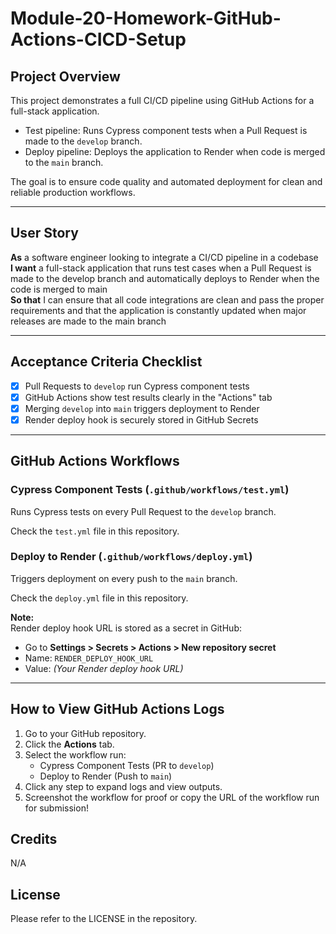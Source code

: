 # Module-20-Homework-GitHub-Actions-CICD-Setup

## Project Overview

This project demonstrates a full CI/CD pipeline using GitHub Actions for a full-stack application.

- Test pipeline: Runs Cypress component tests when a Pull Request is made to the `develop` branch.
- Deploy pipeline: Deploys the application to Render when code is merged to the `main` branch.

The goal is to ensure code quality and automated deployment for clean and reliable production workflows.

---

## User Story

**As** a software engineer looking to integrate a CI/CD pipeline in a codebase  
**I want** a full-stack application that runs test cases when a Pull Request is made to the develop branch and automatically deploys to Render when the code is merged to main  
**So that** I can ensure that all code integrations are clean and pass the proper requirements and that the application is constantly updated when major releases are made to the main branch

---

## Acceptance Criteria Checklist

- [x] Pull Requests to `develop` run Cypress component tests
- [x] GitHub Actions show test results clearly in the "Actions" tab
- [x] Merging `develop` into `main` triggers deployment to Render
- [x] Render deploy hook is securely stored in GitHub Secrets

---

## GitHub Actions Workflows

### Cypress Component Tests (`.github/workflows/test.yml`)

Runs Cypress tests on every Pull Request to the `develop` branch.

Check the `test.yml` file in this repository.

### Deploy to Render (`.github/workflows/deploy.yml`)

Triggers deployment on every push to the `main` branch.

Check the `deploy.yml` file in this repository.

**Note:**  
Render deploy hook URL is stored as a secret in GitHub:
- Go to **Settings > Secrets > Actions > New repository secret**
- Name: `RENDER_DEPLOY_HOOK_URL`
- Value: *(Your Render deploy hook URL)*

---

## How to View GitHub Actions Logs

1. Go to your GitHub repository.
2. Click the **Actions** tab.
3. Select the workflow run:
   - Cypress Component Tests (PR to `develop`)
   - Deploy to Render (Push to `main`)
4. Click any step to expand logs and view outputs.
5. Screenshot the workflow for proof or copy the URL of the workflow run for submission!

## Credits

N/A

## License

Please refer to the LICENSE in the repository.